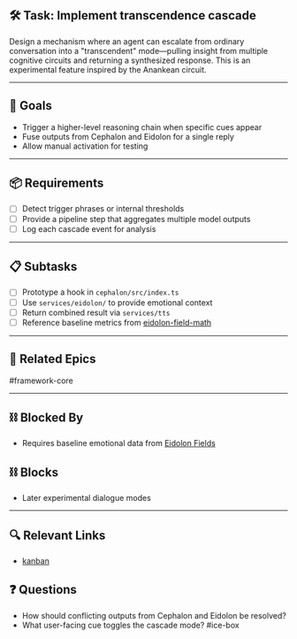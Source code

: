 ## 🛠️ Task: Implement transcendence cascade

Design a mechanism where an agent can escalate from ordinary
conversation into a "transcendent" mode—pulling insight from multiple
cognitive circuits and returning a synthesized response. This is an
experimental feature inspired by the Anankean circuit.

---

## 🎯 Goals

- Trigger a higher-level reasoning chain when specific cues appear
- Fuse outputs from Cephalon and Eidolon for a single reply
- Allow manual activation for testing

---

## 📦 Requirements

- [ ] Detect trigger phrases or internal thresholds
- [ ] Provide a pipeline step that aggregates multiple model outputs
- [ ] Log each cascade event for analysis

---

## 📋 Subtasks

- [ ] Prototype a hook in `cephalon/src/index.ts`
- [ ] Use `services/eidolon/` to provide emotional context
- [ ] Return combined result via `services/tts`
- [ ] Reference baseline metrics from [eidolon-field-math](../../notes/math/eidolon-field-math.md)

---

## 🔗 Related Epics

#framework-core

---

## ⛓️ Blocked By

- Requires baseline emotional data from [Eidolon Fields](../../notes/math/eidolon-field-math.md)

## ⛓️ Blocks

- Later experimental dialogue modes

---

## 🔍 Relevant Links

- [kanban](../boards/kanban.md)

## ❓ Questions

- How should conflicting outputs from Cephalon and Eidolon be resolved?
- What user-facing cue toggles the cascade mode?
#ice-box
